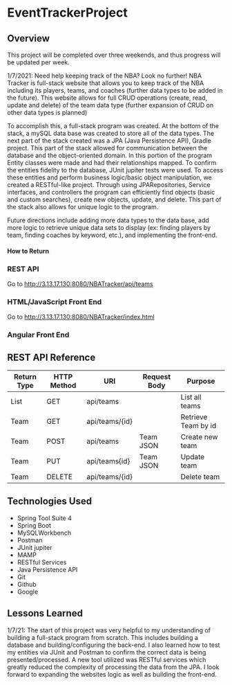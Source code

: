 # EventTrackerProject

## Overview
This project will be completed over three weekends, and thus progress will be updated per week.

1/7/2021:
Need help keeping track of the NBA? Look no further! NBA Tracker is full-stack website that allows you to keep track of the NBA including its players, teams, and coaches (further data types to be added in the future). This website allows for full CRUD operations (create, read, update and delete) of the team data type (further expansion of CRUD on other data types is planned)

To accomplish this, a full-stack program was created. At the bottom of the stack, a mySQL data base was created to store all of the data types. The next part of the stack created was a JPA (Java Persistence API), Gradle project. This part of the stack allowed for communication between the database and the object-oriented domain. In this portion of the program Entity classes were made and had their relationships mapped. To confirm the entities fidelity to the database, JUnit jupiter tests were used. To access these entities and perform business logic/basic object manipulation, we created a RESTful-like project. Through using JPARepositories, Service interfaces, and controllers the program can efficiently find objects (basic and custom searches), create new objects, update, and delete. This part of the stack also allows for unique logic to the program.

Future directions include adding more data types to the data base, add more logic to retrieve unique data sets to display (ex: finding players by team, finding coaches by keyword, etc.), and implementing the front-end.

#### How to Return

### REST API
Go to http://3.13.17.130:8080/NBATracker/api/teams


### HTML/JavaScript Front End
Go to http://3.13.17.130:8080/NBATracker/index.html


### Angular Front End

## REST API Reference
| Return Type | HTTP Method | URI               | Request Body  | Purpose             |
|-------------|-------------|-------------------|---------------|---------------------|
| List <Team>  | GET         | api/teams         |               | List all teams      |
| Team        | GET         | api/teams/{id}    |               | Retrieve Team by id |
| Team        | POST        | api/teams         | Team JSON     | Create new team     |
| Team        | PUT         | api/teams{id}     | Team JSON     | Update team         |
| Team        | DELETE      | api/teams/{id}    |               | Delete team         |

## Technologies Used
* Spring Tool Suite 4
* Spring Boot
* MySQLWorkbench
* Postman
* JUnit jupiter
* MAMP
* RESTful Services
* Java Persistence API
* Git
* Github
* Google

## Lessons Learned
1/7/21:
The start of this project was very helpful to my understanding of building a full-stack program from scratch. This includes building a database and building/configuring the back-end. I also learned how to test my entities via JUnit and Postman to confirm the correct data is being presented/processed. A new tool utilized was RESTful services which greatly reduced the complexity of processing the data from the JPA. I look forward to expanding the websites logic as well as building the front-end.
